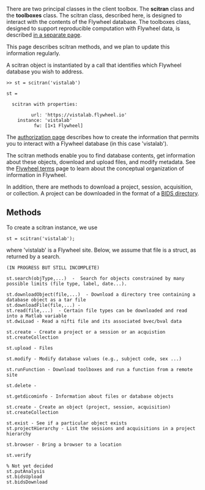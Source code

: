 There are two principal classes in the client toolbox.  The **scitran** class and the **toolboxes** class.  The scitran class, described here, is designed to interact with the contents of the Flywheel database.  The toolboxes class, designed to support reproducible computation with Flywheel data, is described [in a separate page](Toolboxes).

This page describes scitran methods, and we plan to update this information regularly.

A scitran object is instantiated by a call that identifies which Flywheel database you wish to address. 
```
>> st = scitran('vistalab')

st = 

  scitran with properties:

         url: 'https://vistalab.flywheel.io'
    instance: 'vistalab'
          fw: [1×1 Flywheel]
```
The [authorization page](Authorization) describes how to create the information that permits you to interact with a Flywheel database (in this case 'vistalab').

The scitran methods enable you to find database contents, get information about these objects, download and upload files, and modify metadata. See the [Flywheel terms](Flywheel-terms) page to learn about the conceptual organization of information in Flywheel.

In addition, there are methods to download a project, session, acquisition, or collection.  A project can be downloaded in the format of a [BIDS directory](http://bids.neuroimaging.io/).

## Methods

To create a scitran instance, we use 

    st = scitran('vistalab');

where 'vistalab' is a Flywheel site.  Below, we assume that file is a struct, as returned by a search.


```
(IN PROGRESS BUT STILL INCOMPLETE)

st.search(objType,...)  -  Search for objects constrained by many possible limits (file type, label, date...).

st.downloadObject(file,...)  - Download a directory tree containing a database object as a tar file
st.downloadFile(file,...) -
st.read(file,...)  - Certain file types can be downloaded and read into a Matlab variable  
st.dwiLoad - Read a nifti file and its associated bvec/bval data

st.create - Create a project or a session or an acquistion
st.createCollection

st.upload - Files 

st.modify - Modify database values (e.g., subject code, sex ...)

st.runFunction - Download toolboxes and run a function from a remote site

st.delete - 

st.getdicominfo - Information about files or database objects

st.create - Create an object (project, session, acquisition)
st.createCollection

st.exist - See if a particular object exists
st.projectHierarchy - List the sessions and acquisitions in a project hierarchy 

st.browser - Bring a browser to a location

st.verify

% Not yet decided
st.putAnalysis
st.bidsUpload
st.bidsDownload
```





